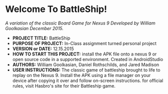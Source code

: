 Welcome To BattleShip!
==============
*A variation of the classic Board Game for Nexus 9
Developed by William Goolkasian December 2015.*


- **PROJECT TITLE:** BattleShip
- **PURPOSE OF PROJECT:** In-Class assignment turned personal project
- **VERSION or DATE:** 12.15.2015
- **HOW TO START THIS PROJECT:** install the APK file onto a nexus 9 or open source code in a supported environment. Created in AndroidStudio
- **AUTHORS:** William Goolkasian, Daniel Rothschilds, and Jared Madison
- **USER INSTRUCTIONS:** The classic game of battleship brought to life to replay on the Nexus 9.
Install the APK using a file manager on your device after copying it over and follow on-screen instructions. for official rules,
visit Hasbro's site for their Battleship game.
